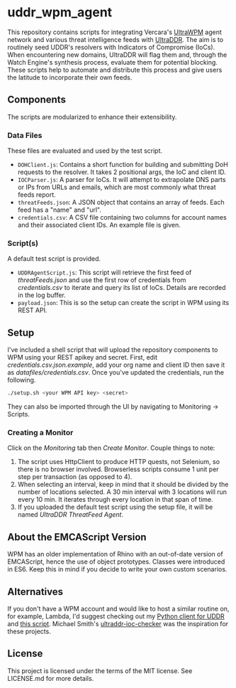 uddr_wpm_agent
======================

This repository contains scripts for integrating Vercara's [UltraWPM](https://home.ultrawpm.com/) agent network and various threat intelligence feeds with [UltraDDR](https://ddr.ultradns.com). The aim is to routinely seed UDDR's resolvers with Indicators of Compromise (IoCs). When encountering new domains, UltraDDR will flag them and, through the Watch Engine's synthesis process, evaluate them for potential blocking. These scripts help to automate and distribute this process and give users the latitude to incorporate their own feeds.

## Components

The scripts are modularized to enhance their extensibility.

### Data Files

These files are evaluated and used by the test script.

* `DOHClient.js`: Contains a short function for building and submitting DoH requests to the resolver. It takes 2 positional args, the IoC and client ID.
* `IOCParser.js`: A parser for IoCs. It will attempt to extrapolate DNS parts or IPs from URLs and emails, which are most commonly what threat feeds report.
* `threatFeeds.json`: A JSON object that contains an array of feeds. Each feed has a "name" and "url".
* `credentials.csv`: A CSV file containing two columns for account names and their associated client IDs. An example file is given.

### Script(s)

A default test script is provided.

* `UDDRAgentScript.js`: This script will retrieve the first feed of _threatFeeds.json_ and use the first row of credentials from _credentials.csv_ to iterate and query its list of IoCs. Details are recorded in the log buffer.
* `payload.json`: This is so the setup can create the script in WPM using its REST API.

## Setup

I've included a shell script that will upload the repository components to WPM using your REST apikey and secret. First, edit _credentials.csv.json.example_, add your org name and client ID then save it as _datafiles/credentials.csv_. Once you've updated the credentials, run the following.

```bash
./setup.sh <your WPM API key> <secret>
```

They can also be imported through the UI by navigating to Monitoring -> Scripts.

### Creating a Monitor

Click on the _Monitoring_ tab then _Create Monitor_. Couple things to note:

1. The script uses HttpClient to produce HTTP quests, not Selenium, so there is no browser involved. Browserless scripts consume 1 unit per step per transaction (as opposed to 4).
2. When selecting an interval, keep in mind that it should be divided by the number of locations selected. A 30 min interval with 3 locations will run every 10 min. It iterates through every location in that span of time.
3. If you uploaded the default test script using the setup file, it will be named _UltraDDR ThreatFeed Agent_.

## About the EMCAScript Version

WPM has an older implementation of Rhino with an out-of-date version of EMCAScript, hence the use of object prototypes. Classes were introduced in ES6. Keep this in mind if you decide to write your own custom scenarios.

## Alternatives

If you don't have a WPM account and would like to host a similar routine on, for example, Lambda, I'd suggest checking out my [Python client for UDDR](https://github.com/sbarbett/uddr_client) and [this script](https://github.com/sbarbett/ioc_checker). Michael Smith's [ultraddr-ioc-checker](https://github.com/rybolov/UltraDDR-IOC-Checker) was the inspiration for these projects.

## License

This project is licensed under the terms of the MIT license. See LICENSE.md for more details.
